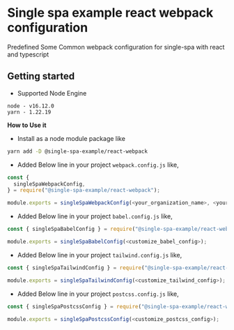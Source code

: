 # Single spa example react webpack configuration

Predefined Some Common webpack configuration for single-spa with react and typescript

## Getting started

- Supported Node Engine

```
node - v16.12.0
yarn - 1.22.19
```

**How to Use it**

- Install as a node module package like

```sh
yarn add -D @single-spa-example/react-webpack
```

- Added Below line in your project `webpack.config.js` like,

```js
const {
  singleSpaWebpackConfig,
} = require("@single-spa-example/react-webpack");

module.exports = singleSpaWebpackConfig(<your_organization_name>, <your_project_name>, <customize_webpack_config>);
```

- Added Below line in your project `babel.config.js` like,

```js
const { singleSpaBabelConfig } = require("@single-spa-example/react-webpack");

module.exports = singleSpaBabelConfig(<customize_babel_config>);
```

- Added Below line in your project `tailwind.config.js` like,

```js
const { singleSpaTailwindConfig } = require("@single-spa-example/react-webpack");

module.exports = singleSpaTailwindConfig(<customize_tailwind_config>);
```

- Added Below line in your project `postcss.config.js` like,

```js
const { singleSpaPostcssConfig } = require("@single-spa-example/react-webpack");

module.exports = singleSpaPostcssConfig(<customize_postcss_config>);
```
